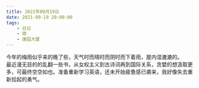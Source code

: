 ```yaml
---
title: 2021年09月19日
date: 2021-09-19 20:00:00
tags:
    - 日记
    - 雨
    - 康园大厦
---
```

今年的梅雨似乎来的晚了些，天气时而晴时而阴时而下着雨，屋内湿漉漉的。  
最近漫无目的的乱翻一些书，从女权主义到古诗词再到国际关系，贪婪的想汲取更多，可最终空空如也。准备重新学习英语，还未开始疲惫感已袭来，我好像失去重新拾起的勇气。